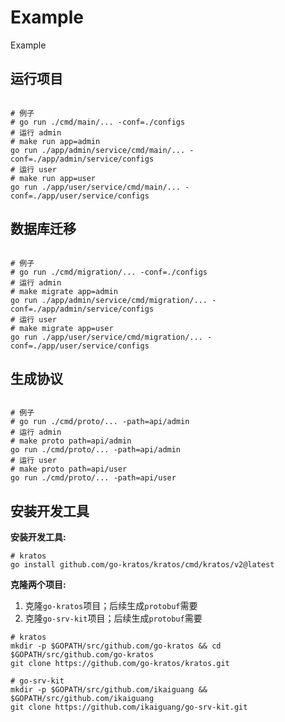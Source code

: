 # Example

Example

## 运行项目

```shell

# 例子
# go run ./cmd/main/... -conf=./configs
# 运行 admin
# make run app=admin
go run ./app/admin/service/cmd/main/... -conf=./app/admin/service/configs
# 运行 user
# make run app=user
go run ./app/user/service/cmd/main/... -conf=./app/user/service/configs

```

## 数据库迁移

```shell

# 例子
# go run ./cmd/migration/... -conf=./configs
# 运行 admin
# make migrate app=admin
go run ./app/admin/service/cmd/migration/... -conf=./app/admin/service/configs
# 运行 user
# make migrate app=user
go run ./app/user/service/cmd/migration/... -conf=./app/user/service/configs

```

## 生成协议

```shell

# 例子
# go run ./cmd/proto/... -path=api/admin
# 运行 admin
# make proto path=api/admin
go run ./cmd/proto/... -path=api/admin
# 运行 user
# make proto path=api/user
go run ./cmd/proto/... -path=api/user

```

## 安装开发工具

**安装开发工具:**

```shell
# kratos
go install github.com/go-kratos/kratos/cmd/kratos/v2@latest
```

**克隆两个项目:**

1. 克隆`go-kratos`项目；后续生成`protobuf`需要
2. 克隆`go-srv-kit`项目；后续生成`protobuf`需要

```shell
# kratos
mkdir -p $GOPATH/src/github.com/go-kratos && cd $GOPATH/src/github.com/go-kratos
git clone https://github.com/go-kratos/kratos.git

# go-srv-kit
mkdir -p $GOPATH/src/github.com/ikaiguang && $GOPATH/src/github.com/ikaiguang
git clone https://github.com/ikaiguang/go-srv-kit.git
```
